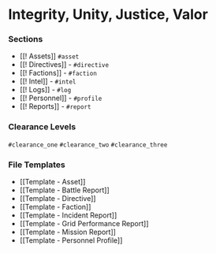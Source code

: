 # Integrity, Unity, Justice, Valor
### Sections
- [[! Assets]] `#asset`
- [[! Directives]] - `#directive`
- [[! Factions]] - `#faction`
- [[! Intel]] - `#intel`
- [[! Logs]] - `#log`
- [[! Personnel]] - `#profile`
- [[! Reports]] - `#report`
### Clearance Levels
`#clearance_one` 
`#clearance_two`
`#clearance_three`

### File Templates
- [[Template - Asset]]
- [[Template - Battle Report]]
- [[Template - Directive]]
- [[Template - Faction]]
- [[Template - Incident Report]]
- [[Template - Grid Performance Report]]
- [[Template - Mission Report]]
- [[Template - Personnel Profile]]